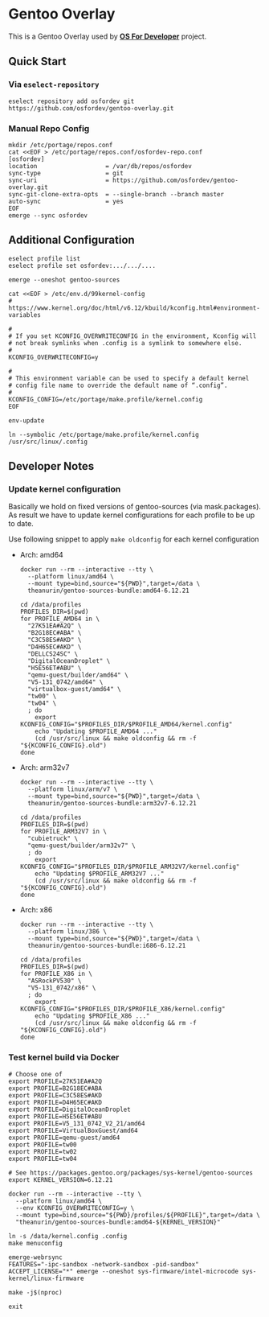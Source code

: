 # Gentoo Overlay

This is a Gentoo Overlay used by [**OS For Developer**](https://github.com/osfordev) project.

## Quick Start

### Via `eselect-repository`

```shell
eselect repository add osfordev git https://github.com/osfordev/gentoo-overlay.git
```

### Manual Repo Config

```shell
mkdir /etc/portage/repos.conf
cat <<EOF > /etc/portage/repos.conf/osfordev-repo.conf
[osfordev]
location                   = /var/db/repos/osfordev
sync-type                  = git
sync-uri                   = https://github.com/osfordev/gentoo-overlay.git
sync-git-clone-extra-opts  = --single-branch --branch master
auto-sync                  = yes
EOF
emerge --sync osfordev
```

## Additional Configuration

```shell
eselect profile list
eselect profile set osfordev:.../.../....
```

```shell
emerge --oneshot gentoo-sources
```

```shell
cat <<EOF > /etc/env.d/99kernel-config
# https://www.kernel.org/doc/html/v6.12/kbuild/kconfig.html#environment-variables

#
# If you set KCONFIG_OVERWRITECONFIG in the environment, Kconfig will
# not break symlinks when .config is a symlink to somewhere else.
#
KCONFIG_OVERWRITECONFIG=y

#
# This environment variable can be used to specify a default kernel
# config file name to override the default name of “.config”.
#
KCONFIG_CONFIG=/etc/portage/make.profile/kernel.config
EOF

env-update
```

```shell
ln --symbolic /etc/portage/make.profile/kernel.config /usr/src/linux/.config
```

## Developer Notes

### Update kernel configuration

Basically we hold on fixed versions of gentoo-sources (via mask.packages).
As result we have to update kernel configurations for each profile to be up to date.

Use following snippet to apply `make oldconfig` for each kernel configuration

- Arch: amd64
    ```shell
    docker run --rm --interactive --tty \
      --platform linux/amd64 \
      --mount type=bind,source="${PWD}",target=/data \
      theanurin/gentoo-sources-bundle:amd64-6.12.21

    cd /data/profiles
    PROFILES_DIR=$(pwd)
    for PROFILE_AMD64 in \
      "27K51EA#A2Q" \
      "B2G18EC#ABA" \
      "C3C58ES#AKD" \
      "D4H65EC#AKD" \
      "DELLCS24SC" \
      "DigitalOceanDroplet" \
      "H5E56ET#ABU" \
      "qemu-guest/builder/amd64" \
      "V5-131_0742/amd64" \
      "virtualbox-guest/amd64" \
      "tw00" \
      "tw04" \
      ; do
        export KCONFIG_CONFIG="$PROFILES_DIR/$PROFILE_AMD64/kernel.config"
        echo "Updating $PROFILE_AMD64 ..."
        (cd /usr/src/linux && make oldconfig && rm -f "${KCONFIG_CONFIG}.old")
    done
    ```
- Arch: arm32v7
    ```shell
    docker run --rm --interactive --tty \
      --platform linux/arm/v7 \
      --mount type=bind,source="${PWD}",target=/data \
      theanurin/gentoo-sources-bundle:arm32v7-6.12.21

    cd /data/profiles
    PROFILES_DIR=$(pwd)
    for PROFILE_ARM32V7 in \
      "cubietruck" \
      "qemu-guest/builder/arm32v7" \
      ; do
        export KCONFIG_CONFIG="$PROFILES_DIR/$PROFILE_ARM32V7/kernel.config" 
        echo "Updating $PROFILE_ARM32V7 ..."
        (cd /usr/src/linux && make oldconfig && rm -f "${KCONFIG_CONFIG}.old")
    done
    ```
- Arch: x86
    ```shell
    docker run --rm --interactive --tty \
      --platform linux/386 \
      --mount type=bind,source="${PWD}",target=/data \
      theanurin/gentoo-sources-bundle:i686-6.12.21

    cd /data/profiles
    PROFILES_DIR=$(pwd)
    for PROFILE_X86 in \
      "ASRockPV530" \
      "V5-131_0742/x86" \
      ; do
        export KCONFIG_CONFIG="$PROFILES_DIR/$PROFILE_X86/kernel.config" 
        echo "Updating $PROFILE_X86 ..."
        (cd /usr/src/linux && make oldconfig && rm -f "${KCONFIG_CONFIG}.old")
    done
    ```

### Test kernel build via Docker

```shell
# Choose one of
export PROFILE=27K51EA#A2Q
export PROFILE=B2G18EC#ABA
export PROFILE=C3C58ES#AKD
export PROFILE=D4H65EC#AKD
export PROFILE=DigitalOceanDroplet
export PROFILE=H5E56ET#ABU
export PROFILE=V5_131_0742_V2_21/amd64
export PROFILE=VirtualBoxGuest/amd64
export PROFILE=qemu-guest/amd64
export PROFILE=tw00
export PROFILE=tw02
export PROFILE=tw04

# See https://packages.gentoo.org/packages/sys-kernel/gentoo-sources
export KERNEL_VERSION=6.12.21

docker run --rm --interactive --tty \
  --platform linux/amd64 \
  --env KCONFIG_OVERWRITECONFIG=y \
  --mount type=bind,source="${PWD}/profiles/${PROFILE}",target=/data \
  "theanurin/gentoo-sources-bundle:amd64-${KERNEL_VERSION}"

ln -s /data/kernel.config .config
make menuconfig

emerge-webrsync
FEATURES="-ipc-sandbox -network-sandbox -pid-sandbox" ACCEPT_LICENSE="*" emerge --oneshot sys-firmware/intel-microcode sys-kernel/linux-firmware

make -j$(nproc)

exit
```
